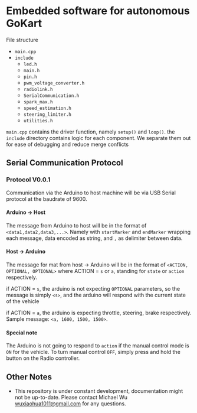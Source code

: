 <!--
 Copyright 2023 michael. All rights reserved.
 Use of this source code is governed by a BSD-style
 license that can be found in the LICENSE file.
-->

# Embedded software for autonomous GoKart

File structure
- `main.cpp`
- `include`
  - `led.h`
  - `main.h`
  - `pin.h`
  - `pwm_voltage_converter.h`
  - `radiolink.h`
  - `SerialCommunication.h`
  - `spark_max.h`
  - `speed_estimation.h`
  - `steering_limiter.h`
  - `utilities.h`


`main.cpp` contains the driver function, namely `setup()` and `loop()`. 
the `include` directory contains logic for each component. We separate them out for ease of debugging and reduce merge conflicts


## Serial Communication Protocol

### Protocol V0.0.1
Communication via the Arduino to host machine will be via USB Serial protocol at the baudrate of 9600.

#### Arduino -> Host
The message from Arduino to host will be in the format of 
`<data1,data2,data3,...>`. Namely with `startMarker` and `endMarker` wrapping each message, data encoded as string, and `,` as delimiter between data. 

#### Host -> Arduino
The message for mat from host -> Arduino will be in the format of
`<ACTION, OPTIONAL, OPTIONAL>` 
where ACTION = `s` or `a`, standing for `state` or `action` respectively. 

if ACTION = `s`, the arduino is not expecting `OPTIONAL` parameters, so the message is simply `<s>`, and the arduino will respond with the current state of the vehicle 

if ACTION = `a`, the arduino is expecting throttle, steering, brake respectively. Sample message: `<a, 1600, 1500, 1500>`. 

#### Special note
The Arduino is not going to respond to `action` if the manual control mode is `ON` for the vehicle. To turn manual control `OFF`, simply press and hold the button on the Radio controller. 



## Other Notes
- This repository is under constant development, documentation might not be up-to-date. Please contact Michael Wu <wuxiaohua1011@gmail.com> for any questions. 
